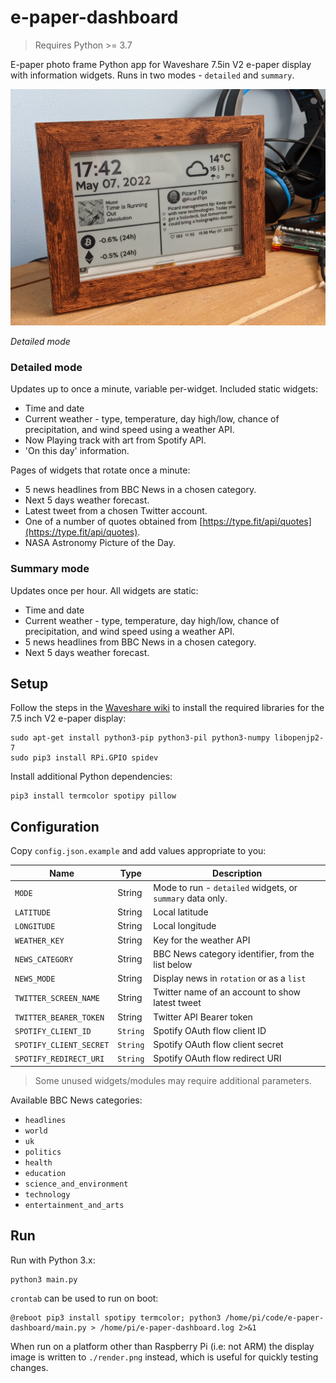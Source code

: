 # e-paper-dashboard

> Requires Python >= 3.7

E-paper photo frame Python app for Waveshare 7.5in V2 e-paper display with
information widgets. Runs in two modes - `detailed` and `summary`.

![](photo.jpg)

_Detailed mode_

### Detailed mode

Updates up to once a minute, variable per-widget. Included static widgets:

* Time and date
* Current weather - type, temperature, day high/low, chance of precipitation,
  and wind speed using a weather API.
* Now Playing track with art from Spotify API.
* 'On this day' information.

Pages of widgets that rotate once a minute:

* 5 news headlines from BBC News in a chosen category.
* Next 5 days weather forecast.
* Latest tweet from a chosen Twitter account.
* One of a number of quotes obtained from
  [https://type.fit/api/quotes](https://type.fit/api/quotes).
* NASA Astronomy Picture of the Day.

### Summary mode

Updates once per hour. All widgets are static:

* Time and date
* Current weather - type, temperature, day high/low, chance of precipitation,
  and wind speed using a weather API.
* 5 news headlines from BBC News in a chosen category.
* Next 5 days weather forecast.

## Setup

Follow the steps in the
[Waveshare wiki](http://www.waveshare.com/wiki/7.5inch_e-Paper_HAT) to install the
required libraries for the 7.5 inch V2 e-paper display:

```shell
sudo apt-get install python3-pip python3-pil python3-numpy libopenjp2-7
sudo pip3 install RPi.GPIO spidev
```

Install additional Python dependencies:

```shell
pip3 install termcolor spotipy pillow
```

## Configuration

Copy `config.json.example` and add values appropriate to you:

| Name | Type | Description |
|------|------|-------------|
| `MODE` | String | Mode to run - `detailed` widgets, or `summary` data only. |
| `LATITUDE` | String | Local latitude |
| `LONGITUDE` | String | Local longitude |
| `WEATHER_KEY` | String | Key for the weather API |
| `NEWS_CATEGORY` | String | BBC News category identifier, from the list below |
| `NEWS_MODE` | String | Display news in `rotation` or as a `list` |
| `TWITTER_SCREEN_NAME` | String | Twitter name of an account to show latest tweet |
| `TWITTER_BEARER_TOKEN` | String | Twitter API Bearer token |
| `SPOTIFY_CLIENT_ID` | `String` | Spotify OAuth flow client ID |
| `SPOTIFY_CLIENT_SECRET` | `String` | Spotify OAuth flow client secret |
| `SPOTIFY_REDIRECT_URI` | `String` | Spotify OAuth flow redirect URI |

> Some unused widgets/modules may require additional parameters.

Available BBC News categories:

* `headlines`
* `world`
* `uk`
* `politics`
* `health`
* `education`
* `science_and_environment`
* `technology`
* `entertainment_and_arts`


## Run

Run with Python 3.x:

```shell
python3 main.py
```

`crontab` can be used to run on boot:

```
@reboot pip3 install spotipy termcolor; python3 /home/pi/code/e-paper-dashboard/main.py > /home/pi/e-paper-dashboard.log 2>&1
```

When run on a platform other than Raspberry Pi (i.e: not ARM) the display image
is written to `./render.png` instead, which is useful for quickly testing
changes.
